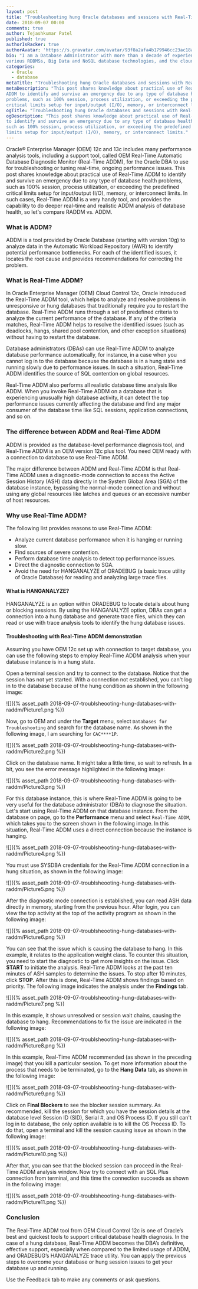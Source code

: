 ```yaml
---
layout: post
title: "Troubleshooting hung Oracle databases and sessions with Real-Time ADDM"
date: 2018-09-07 00:00
comments: true
author: Tejashkumar Patel
published: true
authorIsRacker: true
authorAvatar: 'https://s.gravatar.com/avatar/93f8a2afa4b179946cc23ac18a0ff8a5'
bio: "I am a Database Administrator with more than a decade of experience in
various RDBMSs, Big Data and NoSQL database technologies, and the cloud platform."
categories:
  - Oracle
  - database
metaTitle: "Troubleshooting hung Oracle databases and sessions with Real-Time ADDM"
metaDescription: "This post shares knowledge about practical use of Real-Time
ADDM to identify and survive an emergency due to any type of database health
problems, such as 100% session, process utilization, or exceeding the predefined
critical limits setup for input/output (I/O), memory, or interconnect limits."
ogTitle: "Troubleshooting hung Oracle databases and sessions with Real-Time ADDM"
ogDescription: "This post shares knowledge about practical use of Real-Time ADDM
to identify and survive an emergency due to any type of database health problems,
such as 100% session, process utilization, or exceeding the predefined critical
limits setup for input/output (I/O), memory, or interconnect limits."
---
```


Oracle&reg; Enterprise Manager (OEM) 12c and 13c includes many performance
analysis tools, including a support tool, called OEM Real-Time Automatic Database
Diagnostic Monitor (Real-Time ADDM), for the Oracle DBA to use for
troubleshooting or tuning real-time, ongoing performance issues. This post shares
knowledge about practical use of Real-Time ADDM to identify and
survive an emergency due to any type of database health problems, such as 100%
session, process utilization, or exceeding the predefined critical limits setup
for input/output (I/O), memory, or interconnect limits. In such cases, Real-Time
ADDM is a very handy tool, and provides the capability to do deeper real-time and
realistic ADDM analysis of database health, so let's compare RADDM vs. ADDM.

<!-- more -->

### What is ADDM?

ADDM is a tool provided by Oracle Database (starting with version 10g) to
analyze data in the Automatic Workload Repository (AWR) to identify potential
performance bottlenecks. For each of the identified issues, it locates the root
cause and provides recommendations for correcting the problem.

### What is Real-Time ADDM?

In Oracle Enterprise Manager (OEM) Cloud Control 12c, Oracle introduced the
Real-Time ADDM tool, which helps to analyze and resolve problems in unresponsive
or hung databases that traditionally require you to restart the database.
Real-Time ADDM runs through a set of predefined criteria to analyze the current
performance of the database. If any of the criteria matches, Real-Time ADDM
helps to resolve the identified issues (such as deadlocks, hangs, shared pool
contention, and other exception situations) without having to restart the database.

Database administrators (DBAs) can use Real-Time ADDM to analyze database
performance automatically, for instance, in a case when you cannot log in to the
database because the database is in a hung state and running slowly due to
performance issues. In such a situation, Real-Time ADDM identifies the source
of SQL contention on global resources.

Real-Time ADDM also performs all realistic database time analysis like ADDM.
When you invoke Real-Time ADDM on a database that is experiencing unusually high
database activity, it can detect the top performance issues currently affecting
the database and find any major consumer of the database time like SQL sessions,
application connections, and so on.

### The difference between ADDM and Real-Time ADDM

ADDM is provided as the database-level performance diagnosis tool, and Real-Time
ADDM is an OEM version 12c plus tool. You need OEM ready with a connection to
database to use Real-Time ADDM.

The major difference between ADDM and Real-Time ADDM is that Real-Time ADDM uses
a diagnostic-mode connection to access the Active Session History (ASH) data
directly in the System Global Area (SGA) of the database instance, bypassing the
normal-mode connection and without using any global resources like latches and
queues or an excessive number of host resources.

### Why use Real-Time ADDM?

The following list provides reasons to use Real-Time ADDM:

-	Analyze current database performance when it is hanging or running slow.
-	Find sources of severe contention.
-	Perform database time analysis to detect top performance issues.
-	Direct the diagnostic connection to SGA.
-	Avoid the need for HANGANALYZE of ORADEBUG (a basic trace utility of Oracle
   Database) for reading and analyzing large trace files.

#### What is HANGANALYZE?

HANGANALYZE is an option within ORADEBUG to locate details about hung or blocking
sessions. By using the HANGANALYZE option, DBAs can get a connection into a hung
database and generate trace files, which they can read or use with trace analysis
tools to identify the hung database issues.

#### Troubleshooting with Real-Time ADDM demonstration

Assuming you have OEM 12c set up with connection to target database, you can use
the following steps to employ Real-Time ADDM analysis when your database instance
is in a hung state.

Open a terminal session and try to connect to the database. Notice that the session
has not yet started. With a connection not established, you can't log in to the
database because of the hung condition as shown in the following image:

![]({% asset_path 2018-09-07-troublsheooting-hung-databases-with-raddm/Picture1.png %})

Now, go to OEM and under the **Target** menu, select `Databases for Troubleshooting`
and search for the database name. As shown in the following image, I am searching
for `CAC****1P`.

![]({% asset_path 2018-09-07-troublsheooting-hung-databases-with-raddm/Picture2.png %})

Click on the database name. It might take a little time, so wait to refresh. In
a bit, you see the error message highlighted in the following image:

![]({% asset_path 2018-09-07-troublsheooting-hung-databases-with-raddm/Picture3.png %})

For this database instance, this is where Real-Time ADDM is going to be very
useful for the database administrator (DBA) to diagnose the situation. Let's
start using Real-Time ADDM on that database instance. From the database on page,
go to the **Performance** menu and select `Real-Time ADDM`, which takes you to the
screen shown in the following image. In this situation, Real-Time ADDM uses a
direct connection because the instance is hanging.

![]({% asset_path 2018-09-07-troublsheooting-hung-databases-with-raddm/Picture4.png %})

You must use SYSDBA credentials for the Real-Time ADDM connection in a hung
situation, as shown in the following image:

![]({% asset_path 2018-09-07-troublsheooting-hung-databases-with-raddm/Picture5.png %})


After the diagnostic mode connection is established, you can read ASH data directly
in memory, starting from the previous hour. After login, you can view the top
activity at the top of the activity program as shown in the following image:

![]({% asset_path 2018-09-07-troublsheooting-hung-databases-with-raddm/Picture6.png %})

You can see that the issue which is causing the database to hang. In this example,
it relates to the application weight class. To counter this situation, you need
to start the diagnostic to get more insights on the issue. Click **START** to
initiate the analysis. Real-Time ADDM looks at the past ten minutes of ASH
samples to determine the issues. To stop after 10 minutes, click **STOP**. After
this is done, Real-Time ADDM shows findings based on priority. The following
image indicates the analysis under the **Findings** tab.

![]({% asset_path 2018-09-07-troublsheooting-hung-databases-with-raddm/Picture7.png %})

In this example, it shows unresolved or session wait chains, causing the database
to hang. Recommendations to fix the issue are indicated in the following image:

![]({% asset_path 2018-09-07-troublsheooting-hung-databases-with-raddm/Picture8.png %})

In this example, Real-Time ADDM recommended (as shown in the preceding image)
that you kill a particular session. To get more information about the process
that needs to be terminated, go to the **Hang Data** tab, as shown in the
following image:

![]({% asset_path 2018-09-07-troublsheooting-hung-databases-with-raddm/Picture9.png %})

Click on **Final Blockers** to see the blocker session summary. As recommended,
kill the session for which you have the session details at the database level
Session ID (SID), Serial #, and OS Process ID. If you still can't log in
to database, the only option available is to kill the OS Process ID. To do that,
open a terminal and kill the session causing issue as shown in the following
image:

![]({% asset_path 2018-09-07-troublsheooting-hung-databases-with-raddm/Picture10.png %})

After that, you can see that the blocked session can proceed in the Real-Time ADDM
analysis window. Now try to connect with an SQL Plus connection from terminal, and
this time the connection succeeds as shown in the following image:

![]({% asset_path 2018-09-07-troublsheooting-hung-databases-with-raddm/Picture11.png %})

### Conclusion

The Real-Time ADDM tool from OEM Cloud Control 12c is one of Oracle’s best
and quickest tools to support critical database health diagnosis. In the case
of a hung database, Real-Time ADDM becomes the DBA’s definitive, effective
support, especially when compared to the limited usage of ADDM, and ORADEBUG’s
HANGANALYZE trace utility. You can apply the previous steps to overcome your
database or hung session issues to get your database up and running.

Use the Feedback tab to make any comments or ask questions.

